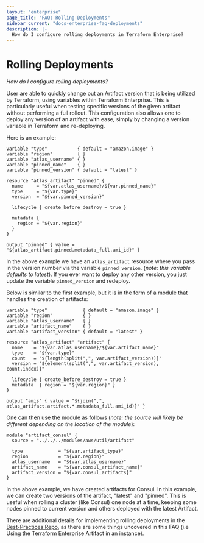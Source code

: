 ```yaml
---
layout: "enterprise"
page_title: "FAQ: Rolling Deployments"
sidebar_current: "docs-enterprise-faq-deployments"
description: |-
  How do I configure rolling deployments in Terraform Enterprise?
---
```


# Rolling Deployments

*How do I configure rolling deployments?*

User are able to quickly change out an Artifact version that is being utilized by Terraform, using variables within Terraform Enterprise. This is
particularly useful when testing specific versions of the given artifact without performing a full rollout. This configuration also allows one
to deploy any version of an artifact with ease, simply by changing a version variable in Terraform and re-deploying.

Here is an example:

    variable "type"           { default = "amazon.image" }
    variable "region"         { }
    variable "atlas_username" { }
    variable "pinned_name"    { }
    variable "pinned_version" { default = "latest" }

    resource "atlas_artifact" "pinned" {
      name     = "${var.atlas_username}/${var.pinned_name}"
      type     = "${var.type}"
      version  = "${var.pinned_version}"

      lifecycle { create_before_destroy = true }

      metadata {
        region = "${var.region}"
      }
    }

    output "pinned" { value = "${atlas_artifact.pinned.metadata_full.ami_id}" }


In the above example we have an `atlas_artifact` resource where you pass in the version number via the variable `pinned_version`. (_note: this variable defaults to latest_).
If you ever want to deploy any other version, you just update the variable `pinned_version` and redeploy.

Below is similar to the first example, but it is in the form of a module that handles the creation of artifacts:

    variable "type"             { default = "amazon.image" }
    variable "region"           { }
    variable "atlas_username"   { }
    variable "artifact_name"    { }
    variable "artifact_version" { default = "latest" }

    resource "atlas_artifact" "artifact" {
      name    = "${var.atlas_username}/${var.artifact_name}"
      type    = "${var.type}"
      count   = "${length(split(",", var.artifact_version))}"
      version = "${element(split(",", var.artifact_version), count.index)}"

      lifecycle { create_before_destroy = true }
      metadata  { region = "${var.region}" }
    }

    output "amis" { value = "${join(",", atlas_artifact.artifact.*.metadata_full.ami_id)}" }

One can then use the module as follows (_note: the source will likely be different depending on the location of the module_):

    module "artifact_consul" {
      source = "../../../modules/aws/util/artifact"

      type             = "${var.artifact_type}"
      region           = "${var.region}"
      atlas_username   = "${var.atlas_username}"
      artifact_name    = "${var.consul_artifact_name}"
      artifact_version = "${var.consul_artifacts}"
    }


In the above example, we have created artifacts for Consul. In this example, we can create two versions of the artifact,
"latest" and "pinned". This is useful when rolling a cluster (like Consul) one node at a time, keeping some nodes pinned to current version and others
deployed with the latest Artifact.

There are additional details for implementing rolling deployments in the [Best-Practices Repo](https://github.com/hashicorp/best-practices/blob/master/terraform/providers/aws/us_east_1_prod/us_east_1_prod.tf#L105-L123), as there are some things uncovered in this FAQ (i.e Using the Terraform Enterprise Artifact in an instance).
